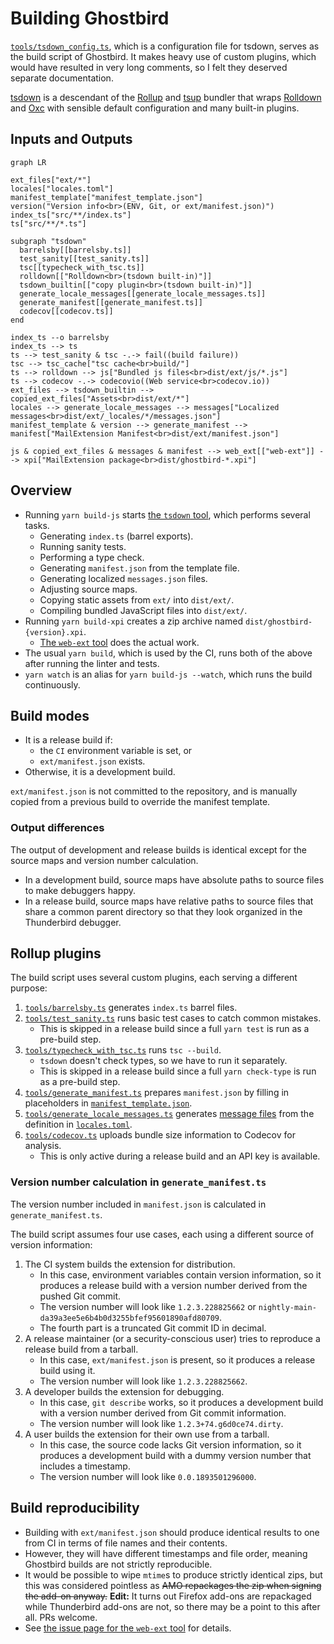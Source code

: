 # Building Ghostbird

[`tools/tsdown_config.ts`](../tools/tsdown_config.ts), which is a configuration file for tsdown, serves as the build script of Ghostbird. It makes heavy use of custom plugins, which would have resulted in very long comments, so I felt they deserved separate documentation.

[tsdown](https://tsdown.dev) is a descendant of the [Rollup](https://rollupjs.org/) and [tsup](https://tsup.egoist.dev/) bundler that wraps [Rolldown](https://rolldown.rs/) and [Oxc](https://oxc.rs/) with sensible default configuration and many built-in plugins.

## Inputs and Outputs

```mermaid
graph LR

ext_files["ext/*"]
locales["locales.toml"]
manifest_template["manifest_template.json"]
version("Version info<br>(ENV, Git, or ext/manifest.json)")
index_ts["src/**/index.ts"]
ts["src/**/*.ts"]

subgraph "tsdown"
  barrelsby[[barrelsby.ts]]
  test_sanity[[test_sanity.ts]]
  tsc[[typecheck_with_tsc.ts]]
  rolldown[["Rolldown<br>(tsdown built-in)"]]
  tsdown_builtin[["copy plugin<br>(tsdown built-in)"]]
  generate_locale_messages[[generate_locale_messages.ts]]
  generate_manifest[[generate_manifest.ts]]
  codecov[[codecov.ts]]
end

index_ts --o barrelsby
index_ts --> ts
ts --> test_sanity & tsc -.-> fail((build failure))
tsc --> tsc_cache["tsc cache<br>build/"]
ts --> rolldown --> js["Bundled js files<br>dist/ext/js/*.js"]
ts --> codecov -.-> codecovio((Web service<br>codecov.io))
ext_files --> tsdown_builtin --> copied_ext_files["Assets<br>dist/ext/*"]
locales --> generate_locale_messages --> messages["Localized messages<br>dist/ext/_locales/*/messages.json"]
manifest_template & version --> generate_manifest --> manifest["MailExtension Manifest<br>dist/ext/manifest.json"]

js & copied_ext_files & messages & manifest --> web_ext[["web-ext"]] --> xpi["MailExtension package<br>dist/ghostbird-*.xpi"]
```

## Overview

- Running `yarn build-js` starts [the `tsdown` tool](https://tsdown.dev/), which performs several tasks.
    - Generating `index.ts` (barrel exports).
    - Running sanity tests.
    - Performing a type check.
    - Generating `manifest.json` from the template file.
    - Generating localized `messages.json` files.
    - Adjusting source maps.
    - Copying static assets from `ext/` into `dist/ext/`.
    - Compiling bundled JavaScript files into `dist/ext/`.
- Running `yarn build-xpi` creates a zip archive named `dist/ghostbird-{version}.xpi`.
   - [The `web-ext` tool](https://github.com/mozilla/web-ext#web-ext) does the actual work.
- The usual `yarn build`, which is used by the CI, runs both of the above after running the linter and tests.
- `yarn watch` is an alias for `yarn build-js --watch`, which runs the build continuously.

## Build modes

- It is a release build if:
    - the `CI` environment variable is set, or
    - `ext/manifest.json` exists.
- Otherwise, it is a development build.

`ext/manifest.json` is not committed to the repository, and is manually copied from a previous build to override the manifest template.

### Output differences

The output of development and release builds is identical except for the source maps and version number calculation.

- In a development build, source maps have absolute paths to source files to make debuggers happy.
- In a release build, source maps have relative paths to source files that share a common parent directory so that they look organized in the Thunderbird debugger.

## Rollup plugins

The build script uses several custom plugins, each serving a different purpose:

1. [`tools/barrelsby.ts`](../tools/barrelsby.ts) generates `index.ts` barrel files.
1. [`tools/test_sanity.ts`](../tools/test_sanity.ts) runs basic test cases to catch common mistakes.
   - This is skipped in a release build since a full `yarn test` is run as a pre-build step.
1. [`tools/typecheck_with_tsc.ts`](../tools/typecheck_with_tsc.ts) runs `tsc --build`.
   - `tsdown` doesn't check types, so we have to run it separately.
   - This is skipped in a release build since a full `yarn check-type` is run as a pre-build step.
1. [`tools/generate_manifest.ts`](../tools/generate_manifest.ts) prepares `manifest.json` by filling in placeholders in [`manifest_template.json`](../manifest_template.json).
1. [`tools/generate_locale_messages.ts`](../tools/generate_locale_messages.ts) generates [message files](https://developer.mozilla.org/en-US/docs/Mozilla/Add-ons/WebExtensions/Internationalization) from the definition in [`locales.toml`](../locales.toml).
1. [`tools/codecov.ts`](../tools/codecov.ts) uploads bundle size information to Codecov for analysis.
   - This is only active during a release build and an API key is available.

### Version number calculation in `generate_manifest.ts`

The version number included in `manifest.json` is calculated in `generate_manifest.ts`.

The build script assumes four use cases, each using a different source of version information:

1. The CI system builds the extension for distribution.
   - In this case, environment variables contain version information, so it produces a release build with a version number derived from the pushed Git commit.
   - The version number will look like `1.2.3.228825662` or `nightly-main-da39a3ee5e6b4b0d3255bfef95601890afd80709`.
   - The fourth part is a truncated Git commit ID in decimal.
2. A release maintainer (or a security-conscious user) tries to reproduce a release build from a tarball.
   - In this case, `ext/manifest.json` is present, so it produces a release build using it.
   - The version number will look like `1.2.3.228825662`.
3. A developer builds the extension for debugging.
   - In this case, `git describe` works, so it produces a development build with a version number derived from Git commit information.
   - The version number will look like `1.2.3+74.g6d0ce74.dirty`.
4. A user builds the extension for their own use from a tarball.
   - In this case, the source code lacks Git version information, so it produces a development build with a dummy version number that includes a timestamp.
   - The version number will look like `0.0.1893501296000`.

## Build reproducibility

- Building with `ext/manifest.json` should produce identical results to one from CI in terms of file names and their contents.
- However, they will have different timestamps and file order, meaning Ghostbird builds are not strictly reproducible.
- It would be possible to wipe `mtime`s to produce strictly identical zips, but this was considered pointless as ~~AMO repackages the zip when signing the add-on anyway.~~ **Edit:** It turns out Firefox add-ons are repackaged while Thunderbird add-ons are not, so there may be a point to this after all. PRs welcome.
- See [the issue page for the `web-ext` tool](https://github.com/mozilla/web-ext/issues/2381#issuecomment-1075667618) for details.
